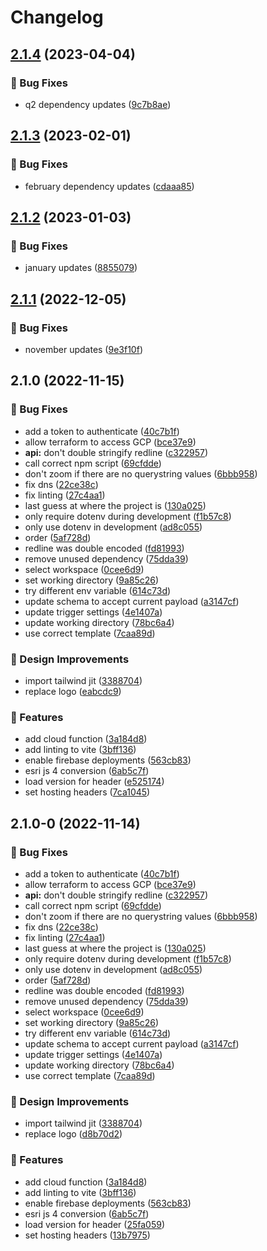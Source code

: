 # Changelog

## [2.1.4](https://github.com/agrc/chalkdust/compare/v2.1.3...v2.1.4) (2023-04-04)


### 🐛 Bug Fixes

* q2 dependency updates ([9c7b8ae](https://github.com/agrc/chalkdust/commit/9c7b8ae6d49dc9d5a2b66f75899572764f2d62c7))

## [2.1.3](https://github.com/agrc/chalkdust/compare/v2.1.2...v2.1.3) (2023-02-01)


### 🐛 Bug Fixes

* february dependency updates ([cdaaa85](https://github.com/agrc/chalkdust/commit/cdaaa85ba09f308b6b734037cdaad6d1f26cf626))

## [2.1.2](https://github.com/agrc/chalkdust/compare/v2.1.1...v2.1.2) (2023-01-03)


### 🐛 Bug Fixes

* january updates ([8855079](https://github.com/agrc/chalkdust/commit/88550792e363e808a8f3af33c508c55e83b67f2b))

## [2.1.1](https://github.com/agrc/chalkdust/compare/v2.1.0...v2.1.1) (2022-12-05)


### 🐛 Bug Fixes

* november updates ([9e3f10f](https://github.com/agrc/chalkdust/commit/9e3f10fa80c71238f05d054acc817a213f1726dc))

## 2.1.0 (2022-11-15)


### 🐛 Bug Fixes

* add a token to authenticate ([40c7b1f](https://github.com/agrc/chalkdust/commit/40c7b1f27f26a58fffa51d429e8ae3577a9c192e))
* allow terraform to access GCP ([bce37e9](https://github.com/agrc/chalkdust/commit/bce37e969cbe6ec235eabb947b8400a2c2ee9ad3))
* **api:** don't double stringify redline ([c322957](https://github.com/agrc/chalkdust/commit/c322957c76e4f157b256153ef802849b127b0cbb))
* call correct npm script ([69cfdde](https://github.com/agrc/chalkdust/commit/69cfdde3901b404442b04bba74980273e3aaaadf))
* don't zoom if there are no querystring values ([6bbb958](https://github.com/agrc/chalkdust/commit/6bbb958973d197c24c7ff9fbaf44b126ea5960f4))
* fix dns ([22ce38c](https://github.com/agrc/chalkdust/commit/22ce38c9d5f0570667c398e2c450aa5bc5b22eda))
* fix linting ([27c4aa1](https://github.com/agrc/chalkdust/commit/27c4aa1668d248beb5734846acbfb01d6fa54e12))
* last guess at where the project is ([130a025](https://github.com/agrc/chalkdust/commit/130a025bb07441060d603c38fe64ad440ef4d41c))
* only require dotenv during development ([f1b57c8](https://github.com/agrc/chalkdust/commit/f1b57c89bd3514ac2725212d2f54aa9a2cd74324))
* only use dotenv in development ([ad8c055](https://github.com/agrc/chalkdust/commit/ad8c055611f28259d5aeed0850e599c4dcd04f0c))
* order ([5af728d](https://github.com/agrc/chalkdust/commit/5af728d9fbc7da7c298a6e9f009038b610e8de9c))
* redline was double encoded ([fd81993](https://github.com/agrc/chalkdust/commit/fd81993f7cac6e849d92989e90d736a06a961c8f))
* remove unused dependency ([75dda39](https://github.com/agrc/chalkdust/commit/75dda393761551d60c2646478d30177bd3ac9996))
* select workspace ([0cee6d9](https://github.com/agrc/chalkdust/commit/0cee6d97f604ca950775834d963345aad65d6fd8))
* set working directory ([9a85c26](https://github.com/agrc/chalkdust/commit/9a85c2651930bf9156405ec7555190f68df71832))
* try different env variable ([614c73d](https://github.com/agrc/chalkdust/commit/614c73d21d44805aba65bca7697ee5f2caafb735))
* update schema to accept current payload ([a3147cf](https://github.com/agrc/chalkdust/commit/a3147cfe08ffc10beaf552d9ea7f1721f6753548))
* update trigger settings ([4e1407a](https://github.com/agrc/chalkdust/commit/4e1407a0b40a431667ad447beac11a197e3775e6))
* update working directory ([78bc6a4](https://github.com/agrc/chalkdust/commit/78bc6a44696adfa56ec24bf3eb6986e65c20e187))
* use correct template ([7caa89d](https://github.com/agrc/chalkdust/commit/7caa89d2506c6058617bcf8d9b32b0676f062945))


### 🎨 Design Improvements

* import tailwind jit ([3388704](https://github.com/agrc/chalkdust/commit/3388704d8623ebb98223b25a54273f34d1654b20))
* replace logo ([eabcdc9](https://github.com/agrc/chalkdust/commit/eabcdc95b65e46834f91d2e5ea90992272ffe0e6))


### 🚀 Features

* add cloud function ([3a184d8](https://github.com/agrc/chalkdust/commit/3a184d894acdb83b3dbbf497c79d226f5c274492))
* add linting to vite ([3bff136](https://github.com/agrc/chalkdust/commit/3bff136bb132ca365db9f8d4be9c5a16233983c3))
* enable firebase deployments ([563cb83](https://github.com/agrc/chalkdust/commit/563cb8332e994d6cb0b9f113141c031e4d497af7))
* esri js 4 conversion ([6ab5c7f](https://github.com/agrc/chalkdust/commit/6ab5c7fb6159ba8bd457318549010746558bd880))
* load version for header ([e525174](https://github.com/agrc/chalkdust/commit/e525174828551b896d1e917ccb444ab005f542a0))
* set hosting headers ([7ca1045](https://github.com/agrc/chalkdust/commit/7ca1045a03fc5d3e19646e8ee050edba67af1573))

## 2.1.0-0 (2022-11-14)


### 🐛 Bug Fixes

* add a token to authenticate ([40c7b1f](https://github.com/agrc/chalkdust/commit/40c7b1f27f26a58fffa51d429e8ae3577a9c192e))
* allow terraform to access GCP ([bce37e9](https://github.com/agrc/chalkdust/commit/bce37e969cbe6ec235eabb947b8400a2c2ee9ad3))
* **api:** don't double stringify redline ([c322957](https://github.com/agrc/chalkdust/commit/c322957c76e4f157b256153ef802849b127b0cbb))
* call correct npm script ([69cfdde](https://github.com/agrc/chalkdust/commit/69cfdde3901b404442b04bba74980273e3aaaadf))
* don't zoom if there are no querystring values ([6bbb958](https://github.com/agrc/chalkdust/commit/6bbb958973d197c24c7ff9fbaf44b126ea5960f4))
* fix dns ([22ce38c](https://github.com/agrc/chalkdust/commit/22ce38c9d5f0570667c398e2c450aa5bc5b22eda))
* fix linting ([27c4aa1](https://github.com/agrc/chalkdust/commit/27c4aa1668d248beb5734846acbfb01d6fa54e12))
* last guess at where the project is ([130a025](https://github.com/agrc/chalkdust/commit/130a025bb07441060d603c38fe64ad440ef4d41c))
* only require dotenv during development ([f1b57c8](https://github.com/agrc/chalkdust/commit/f1b57c89bd3514ac2725212d2f54aa9a2cd74324))
* only use dotenv in development ([ad8c055](https://github.com/agrc/chalkdust/commit/ad8c055611f28259d5aeed0850e599c4dcd04f0c))
* order ([5af728d](https://github.com/agrc/chalkdust/commit/5af728d9fbc7da7c298a6e9f009038b610e8de9c))
* redline was double encoded ([fd81993](https://github.com/agrc/chalkdust/commit/fd81993f7cac6e849d92989e90d736a06a961c8f))
* remove unused dependency ([75dda39](https://github.com/agrc/chalkdust/commit/75dda393761551d60c2646478d30177bd3ac9996))
* select workspace ([0cee6d9](https://github.com/agrc/chalkdust/commit/0cee6d97f604ca950775834d963345aad65d6fd8))
* set working directory ([9a85c26](https://github.com/agrc/chalkdust/commit/9a85c2651930bf9156405ec7555190f68df71832))
* try different env variable ([614c73d](https://github.com/agrc/chalkdust/commit/614c73d21d44805aba65bca7697ee5f2caafb735))
* update schema to accept current payload ([a3147cf](https://github.com/agrc/chalkdust/commit/a3147cfe08ffc10beaf552d9ea7f1721f6753548))
* update trigger settings ([4e1407a](https://github.com/agrc/chalkdust/commit/4e1407a0b40a431667ad447beac11a197e3775e6))
* update working directory ([78bc6a4](https://github.com/agrc/chalkdust/commit/78bc6a44696adfa56ec24bf3eb6986e65c20e187))
* use correct template ([7caa89d](https://github.com/agrc/chalkdust/commit/7caa89d2506c6058617bcf8d9b32b0676f062945))


### 🎨 Design Improvements

* import tailwind jit ([3388704](https://github.com/agrc/chalkdust/commit/3388704d8623ebb98223b25a54273f34d1654b20))
* replace logo ([d8b70d2](https://github.com/agrc/chalkdust/commit/d8b70d2080f7108071d46efcf62ef2448b524a0e))


### 🚀 Features

* add cloud function ([3a184d8](https://github.com/agrc/chalkdust/commit/3a184d894acdb83b3dbbf497c79d226f5c274492))
* add linting to vite ([3bff136](https://github.com/agrc/chalkdust/commit/3bff136bb132ca365db9f8d4be9c5a16233983c3))
* enable firebase deployments ([563cb83](https://github.com/agrc/chalkdust/commit/563cb8332e994d6cb0b9f113141c031e4d497af7))
* esri js 4 conversion ([6ab5c7f](https://github.com/agrc/chalkdust/commit/6ab5c7fb6159ba8bd457318549010746558bd880))
* load version for header ([25fa059](https://github.com/agrc/chalkdust/commit/25fa0599c8c312291a9dc0be85804d6d0847cad6))
* set hosting headers ([13b7975](https://github.com/agrc/chalkdust/commit/13b797540be6eaf5ba2b29d2ae5ebad9d5f9b59d))
